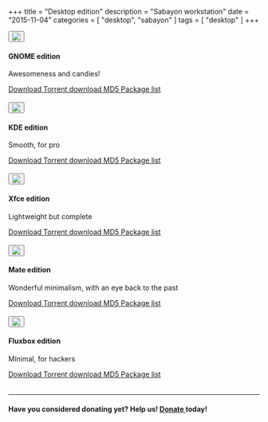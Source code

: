 +++
title = "Desktop edition"
description = "Sabayon workstation"
date = "2015-11-04"
categories = [ "desktop", "sabayon" ]
tags = [
    "desktop"
]
+++

<style>
.row {
  padding-bottom:4px !important;
}
</style>





<div class="row">
<div class="col-md-2">
<button type="button" class="btn btn-circle btn-xl"><img src="/img/gnome-logo.png"
class="img-responsive"></button></div>
<div class="col-md-10">
<h4>GNOME edition</h4>
<p>Awesomeness and candies!</p>
<p>
<a class="btn btn-primary btn-xs" href="http://dl.sabayon.org/iso/monthly/Sabayon_Linux_16.02_amd64_GNOME.iso" role="button"><i class="fa fa-download"></i> Download </a>
<a class="btn btn-primary btn-xs" href="http://dl.sabayon.org/iso/monthly/Sabayon_Linux_16.02_amd64_GNOME.iso.torrent" role="button"><i class="fa fa-magnet"></i> Torrent download </a>
<a class="btn btn-primary btn-xs" href="http://dl.sabayon.org/iso/monthly/Sabayon_Linux_16.02_amd64_GNOME.iso.md5" role="button"><i class="fa fa-check-square"></i> MD5 </a>
<a class="btn btn-primary btn-xs" href="http://dl.sabayon.org/iso/monthly/Sabayon_Linux_16.02_amd64_GNOME.iso.pkglist" role="button"><i class="fa fa-list"></i> Package list </a>
</p>
</div>

</div>
<div class="row">
<div class="col-md-2">
<button type="button" class="btn btn-circle btn-xl"><img src="/img/kde-logo.png" class="img-responsive"></button></div>
<div class="col-md-10">
<h4>KDE edition</h4>
<p>Smooth, for pro</p>
<p>
<a class="btn btn-primary btn-xs" href="http://dl.sabayon.org/iso/monthly/Sabayon_Linux_16.02_amd64_KDE.iso" role="button"><i class="fa fa-download"></i> Download </a>
<a class="btn btn-primary btn-xs" href="http://dl.sabayon.org/iso/monthly/Sabayon_Linux_16.02_amd64_KDE.iso.torrent" role="button"><i class="fa fa-magnet"></i> Torrent download </a>
<a class="btn btn-primary btn-xs" href="http://dl.sabayon.org/iso/monthly/Sabayon_Linux_16.02_amd64_KDE.iso.md5" role="button"><i class="fa fa-check-square"></i> MD5 </a>
<a class="btn btn-primary btn-xs" href="http://dl.sabayon.org/iso/monthly/Sabayon_Linux_16.02_amd64_KDE.iso.pkglist" role="button"><i class="fa fa-list"></i> Package list </a>
</p>
</div>

</div>
<div class="row">
<div class="col-md-2">
<button type="button" class="btn btn-circle  btn-xl"><img src="/img/xfce-logo.png" class="img-responsive"></button>
</div>
<div class="col-md-10">
<h4>Xfce edition</h4>

<p>Lightweight but complete</p>
<p>
<a class="btn btn-primary btn-xs" href="http://dl.sabayon.org/iso/monthly/Sabayon_Linux_16.02_amd64_Xfce.iso" role="button"><i class="fa fa-download"></i> Download </a>
<a class="btn btn-primary btn-xs" href="http://dl.sabayon.org/iso/monthly/Sabayon_Linux_16.02_amd64_Xfce.iso.torrent" role="button"><i class="fa fa-magnet"></i> Torrent download </a>
<a class="btn btn-primary btn-xs" href="http://dl.sabayon.org/iso/monthly/Sabayon_Linux_16.02_amd64_Xfce.iso.md5" role="button"><i class="fa fa-check-square"></i> MD5 </a>
<a class="btn btn-primary btn-xs" href="http://dl.sabayon.org/iso/monthly/Sabayon_Linux_16.02_amd64_Xfce.iso.pkglist" role="button"><i class="fa fa-list"></i> Package list </a>
</p>
</div>
</div>

<div class="row">
<div class="col-md-2">
<button type="button" class="btn btn-circle btn-xl"><img src="/img/mate-logo.png" class="img-responsive"></button>
</div>
<div class="col-md-10">
<h4>Mate edition</h4>
<p>Wonderful minimalism, with an eye back to the past</p>
<p>
<a class="btn btn-primary btn-xs" href="http://dl.sabayon.org/iso/monthly/Sabayon_Linux_16.02_amd64_MATE.iso" role="button"><i class="fa fa-download"></i> Download </a>
<a class="btn btn-primary btn-xs" href="http://dl.sabayon.org/iso/monthly/Sabayon_Linux_16.02_amd64_MATE.iso.torrent" role="button"><i class="fa fa-magnet"></i> Torrent download </a>
<a class="btn btn-primary btn-xs" href="http://dl.sabayon.org/iso/monthly/Sabayon_Linux_16.02_amd64_MATE.iso.md5" role="button"><i class="fa fa-check-square"></i> MD5 </a>
<a class="btn btn-primary btn-xs" href="http://dl.sabayon.org/iso/monthly/Sabayon_Linux_16.02_amd64_MATE.iso.pkglist" role="button"><i class="fa fa-list"></i> Package list </a>
</p>
</div>
</div>

<div class="row">
<div class="col-md-2">
<button type="button" class="btn btn-circle btn-xl"><img src="/img/fluxbox-logo.png" class="img-responsive"></button></div>
<div class="col-md-10">
<h4>Fluxbox edition</h4>
<p>Minimal, for hackers</p>
<p>
<a class="btn btn-primary btn-xs" href="http://dl.sabayon.org/iso/monthly/Sabayon_Linux_16.02_amd64_Minimal.iso" role="button"><i class="fa fa-download"></i> Download </a>
<a class="btn btn-primary btn-xs" href="http://dl.sabayon.org/iso/monthly/Sabayon_Linux_16.02_amd64_Minimal.iso.torrent" role="button"><i class="fa fa-magnet"></i> Torrent download </a>
<a class="btn btn-primary btn-xs" href="http://dl.sabayon.org/iso/monthly/Sabayon_Linux_16.02_amd64_Minimal.iso.md5" role="button"><i class="fa fa-check-square"></i> MD5 </a>
<a class="btn btn-primary btn-xs" href="http://dl.sabayon.org/iso/monthly/Sabayon_Linux_16.02_amd64_Minimal.iso.pkglist" role="button"><i class="fa fa-list"></i> Package list </a>
</p>
</div>
</div>

<hr>
<h4>Have you considered donating yet? Help us! <a class="btn btn-danger btn-xs" href="/donate" role="button"><i class="fa fa-heart"></i> Donate </a> today!</h4>
